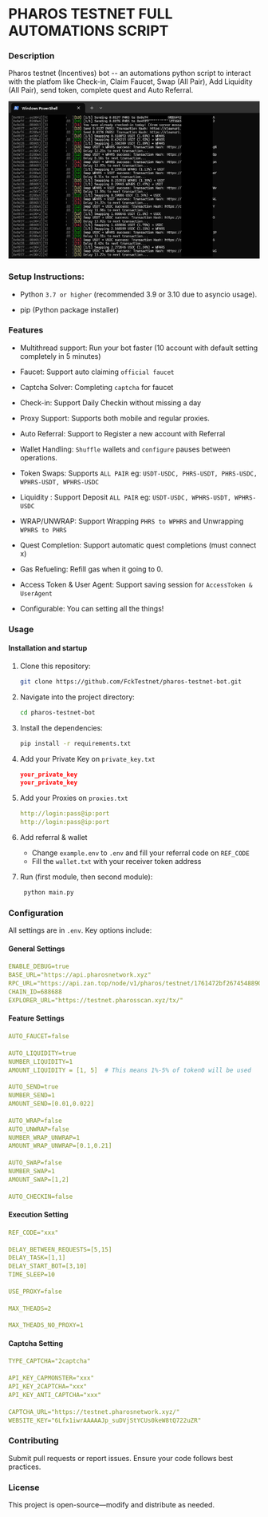 # PHAROS TESTNET FULL AUTOMATIONS SCRIPT

### Description
Pharos testnet (Incentives) bot -- an automations python script to interact with the platfom like Check-in, Claim Faucet, Swap (All Pair), Add Liquidity (All Pair), send token, complete quest and Auto Referral.

![alt text](image/swap.png)


### Setup Instructions:
-  Python `3.7 or higher` (recommended 3.9 or 3.10 due to asyncio usage).

-  pip (Python package installer)

### Features
-  Multithread support: Run your bot faster (10 account with default setting completely in 5 minutes)

-  Faucet: Support auto claiming `official faucet`

-  Captcha Solver: Completing `captcha` for faucet

-  Check-in: Support Daily Checkin without missing a day

-  Proxy Support: Supports both mobile and regular proxies.

-  Auto Referral: Support to Register a new account with Referral

-  Wallet Handling: `Shuffle` wallets and `configure` pauses between operations.

-  Token Swaps: Supports `ALL PAIR` eg: `USDT-USDC, PHRS-USDT, PHRS-USDC, WPHRS-USDT, WPHRS-USDC` 

-  Liquidity : Support Deposit `ALL PAIR` eg: `USDT-USDC, WPHRS-USDT, WPHRS-USDC` 

-  WRAP/UNWRAP: Support Wrapping `PHRS to WPHRS` and Unwrapping `WPHRS to PHRS`

-  Quest Completion: Support automatic quest completions (must connect x)

-  Gas Refueling: Refill gas when it going to 0.

-  Access Token & User Agent: Support saving session for `AccessToken & UserAgent`

-  Configurable: You can setting all the things!

### Usage
#### Installation and startup

1. Clone this repository:
   ```bash
   git clone https://github.com/FckTestnet/pharos-testnet-bot.git
   ```
2. Navigate into the project directory:
   ```bash
   cd pharos-testnet-bot
   ```
3. Install the dependencies:
   ```bash
   pip install -r requirements.txt
   ```
4. Add your Private Key on `private_key.txt`
   ```json
   your_private_key
   your_private_key
   ```
5. Add your Proxies on `proxies.txt`
   ```yaml
   http://login:pass@ip:port
   http://login:pass@ip:port
   ```
6. Add referral & wallet
   - Change `example.env` to `.env` and fill your referral code on `REF_CODE`
   - Fill the `wallet.txt` with your receiver token address
    
7. Run (first module, then second module):
   ```bash
    python main.py
   ```


### Configuration
All settings are in `.env`. Key options include:

#### General Settings
```yaml
ENABLE_DEBUG=true
BASE_URL="https://api.pharosnetwork.xyz"
RPC_URL="https://api.zan.top/node/v1/pharos/testnet/1761472bf26745488907477d23719fb5"
CHAIN_ID=688688
EXPLORER_URL="https://testnet.pharosscan.xyz/tx/"
```

#### Feature Settings
```yaml
AUTO_FAUCET=false

AUTO_LIQUIDITY=true
NUMBER_LIQUIDITY=1
AMOUNT_LIQUIDITY = [1, 5]  # This means 1%-5% of token0 will be used

AUTO_SEND=true
NUMBER_SEND=1
AMOUNT_SEND=[0.01,0.022]

AUTO_WRAP=false
AUTO_UNWRAP=false
NUMBER_WRAP_UNWRAP=1
AMOUNT_WRAP_UNWRAP=[0.1,0.21]

AUTO_SWAP=false
NUMBER_SWAP=1
AMOUNT_SWAP=[1,2]

AUTO_CHECKIN=false
```

#### Execution Setting
```yaml
REF_CODE="xxx"

DELAY_BETWEEN_REQUESTS=[5,15]
DELAY_TASK=[1,1]
DELAY_START_BOT=[3,10]
TIME_SLEEP=10

USE_PROXY=false 

MAX_THEADS=2

MAX_THEADS_NO_PROXY=1
```

#### Captcha Setting

```yaml
TYPE_CAPTCHA="2captcha"

API_KEY_CAPMONSTER="xxx"  
API_KEY_2CAPTCHA="xxx"  
API_KEY_ANTI_CAPTCHA="xxx"

CAPTCHA_URL="https://testnet.pharosnetwork.xyz/"
WEBSITE_KEY="6Lfx1iwrAAAAAJp_suDVjStYCUs0keW8tQ722uZR"
```


### Contributing

Submit pull requests or report issues. Ensure your code follows best practices.

### License

This project is open-source—modify and distribute as needed.
